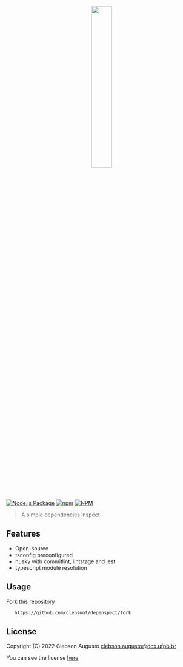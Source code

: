 <div align="center">
    <img width="33%" src="https://user-images.githubusercontent.com/43012757/196065833-8610069c-53a9-4f33-a40b-82b5f5bfd012.png">
</div>

[![Node.js Package](https://github.com/clebsonf/depenspect/actions/workflows/npm-publish.yml/badge.svg?branch=0.0.3)](https://github.com/clebsonf/depenspect/actions/workflows/npm-publish.yml)
[![npm](https://img.shields.io/npm/v/depenspect)](https://www.npmjs.com/package/depenspect)
[![NPM](https://img.shields.io/npm/l/depenspect)](https://github.com/clebsonf/depenspect/blob/main/LICENSE)
> A simple dependencies inspect 

## Features
* Open-source
* tsconfig preconfigured
* husky with commitlint, lintstage and jest
* typescript module resolution

## Usage
Fork this repository
```bash
   https://github.com/clebsonf/depenspect/fork
```
## License
Copyright (C) 2022 Clebson Augusto clebson.augusto@dcx.ufpb.br

You can see the license [here](https://github.com/clebsonf/depenspect/blob/main/LICENSE)

